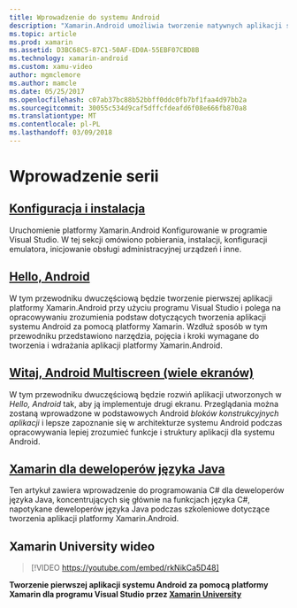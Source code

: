 ```yaml
---
title: Wprowadzenie do systemu Android
description: "Xamarin.Android umożliwia tworzenie natywnych aplikacji systemu Android przy użyciu tych samych kontrolek interfejsu użytkownika, tak jak w języku Java, ale z elastyczność i przejrzysty wygląd nowoczesnych języka (C#), Biblioteka klasy podstawowej platformy .NET (BCL) i pierwszej klasy (IDE Visual Studio) w zasięgu ręki. Ta seria wprowadza podstawy rozwoju platformy Xamarin.Android. Jego życia, od instalacja i konfiguracja tworzenie pierwszej aplikacji."
ms.topic: article
ms.prod: xamarin
ms.assetid: D3BC68C5-87C1-50AF-ED0A-55EBF07CBD8B
ms.technology: xamarin-android
ms.custom: xamu-video
author: mgmclemore
ms.author: mamcle
ms.date: 05/25/2017
ms.openlocfilehash: c07ab37bc88b52bbff0ddc0fb7bf1faa4d97bb2a
ms.sourcegitcommit: 30055c534d9caf5dffcfdeafd6f08e666fb870a8
ms.translationtype: MT
ms.contentlocale: pl-PL
ms.lasthandoff: 03/09/2018
---
```

# <a name="getting-started-series"></a>Wprowadzenie serii

##  <a name="setup-and-installationandroidget-startedinstallationindexmd"></a>[Konfiguracja i instalacja](~/android/get-started/installation/index.md)

Uruchomienie platformy Xamarin.Android Konfigurowanie w programie Visual Studio. W tej sekcji omówiono pobierania, instalacji, konfiguracji emulatora, inicjowanie obsługi administracyjnej urządzeń i inne.


##  <a name="hello-androidandroidget-startedhello-androidindexmd"></a>[Hello, Android](~/android/get-started/hello-android/index.md)

W tym przewodniku dwuczęściową będzie tworzenie pierwszej aplikacji platformy Xamarin.Android przy użyciu programu Visual Studio i polega na opracowywaniu zrozumienia podstaw dotyczących tworzenia aplikacji systemu Android za pomocą platformy Xamarin.
Wzdłuż sposób w tym przewodniku przedstawiono narzędzia, pojęcia i kroki wymagane do tworzenia i wdrażania aplikacji platformy Xamarin.Android.


##  <a name="hello-android-multiscreenandroidget-startedhello-android-multiscreenindexmd"></a>[Witaj, Android Multiscreen (wiele ekranów)](~/android/get-started/hello-android-multiscreen/index.md)

W tym przewodniku dwuczęściową będzie rozwiń aplikacji utworzonych w _Hello, Android_ tak, aby ją implementuje drugi ekranu. Przeglądania można zostaną wprowadzone w podstawowych Android *bloków konstrukcyjnych aplikacji* i lepsze zapoznanie się w architekturze systemu Android podczas opracowywania lepiej zrozumieć funkcje i struktury aplikacji dla systemu Android.


##  <a name="xamarin-for-java-developersandroidget-startedjava-developersmd"></a>[Xamarin dla deweloperów języka Java](~/android/get-started/java-developers.md)

Ten artykuł zawiera wprowadzenie do programowania C# dla deweloperów języka Java, koncentrujących się głównie na funkcjach języka C#, napotykane deweloperów języka Java podczas szkoleniowe dotyczące tworzenia aplikacji platformy Xamarin.Android.

## <a name="xamarin-university-video"></a>Xamarin University wideo

> [!VIDEO https://youtube.com/embed/rkNikCa5D48]

**Tworzenie pierwszej aplikacji systemu Android za pomocą platformy Xamarin dla programu Visual Studio przez [Xamarin University](https://university.xamarin.com)**